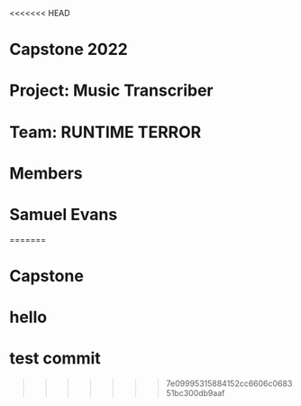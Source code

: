 <<<<<<< HEAD
# Capstone 2022
# Project: Music Transcriber
# Team: RUNTIME TERROR
# Members
 
# Samuel Evans
=======
# Capstone
# hello
# test commit
>>>>>>> 7e09995315884152cc6606c068351bc300db9aaf
